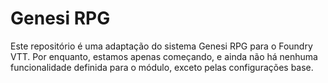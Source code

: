 # Genesi RPG

Este repositório é uma adaptação do sistema Genesi RPG para o Foundry VTT.
Por enquanto, estamos apenas começando, e ainda não há nenhuma funcionalidade definida para o módulo, exceto pelas configurações base.